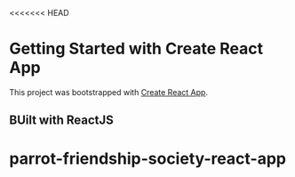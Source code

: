 <<<<<<< HEAD
# Getting Started with Create React App

This project was bootstrapped with [Create React App](https://kerwindows.github.io/parrot-friendship-society-react-app/).

## BUilt with ReactJS
# parrot-friendship-society-react-app
